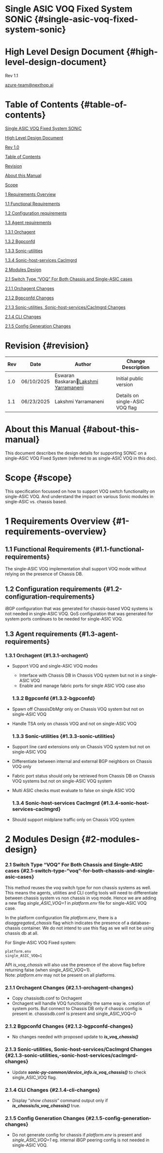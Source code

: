 # **Single ASIC VOQ Fixed System SONiC** {#single-asic-voq-fixed-system-sonic}

# **High Level Design Document** {#high-level-design-document}

Rev 1.1

azure-team@nexthop.ai

# **Table of Contents** {#table-of-contents}

[Single ASIC VOQ Fixed System SONiC](#single-asic-voq-fixed-system-sonic)

[High Level Design Document](#high-level-design-document)

[Rev 1.0](#heading=h.snl1xsdxyqtx)

[Table of Contents](#table-of-contents)

[Revision](#revision)

[About this Manual](#about-this-manual)

[Scope](#scope)

[1 Requirements Overview](#1-requirements-overview)

[1.1 Functional Requirements](#1.1-functional-requirements)

[1.2 Configuration requirements](#1.2-configuration-requirements)

[1.3 Agent requirements](#1.3-agent-requirements)

[1.3.1 Orchagent](#1.3.1-orchagent)

[1.3.2 Bgpconfd](#1.3.2-bgpconfd)

[1.3.3 Sonic-utilities](#1.3.3-sonic-utilities)

[1.3.4 Sonic-host-services Caclmgrd](#1.3.4-sonic-host-services-caclmgrd)

[2 Modules Design](#2-modules-design)

[2.1 Switch Type “VOQ” For Both Chassis and Single-ASIC cases](#2.1-switch-type-“voq”-for-both-chassis-and-single-asic-cases)

[2.1.1 Orchagent Changes](#2.1.1-orchagent-changes)

[2.1.2 Bgpconfd Changes](#2.1.2-bgpconfd-changes)

[2.1.3 Sonic-utilities, Sonic-host-services/Caclmgrd Changes](#2.1.3-sonic-utilities,-sonic-host-services/caclmgrd-changes)

[2.1.4 CLI Changes](#2.1.4-cli-changes)

[2.1.5 Config Generation Changes](#2.1.5-config-generation-changes)

# 

# **Revision** {#revision}

| Rev | Date | Author | Change Description |
| ----- | ----- | ----- | ----- |
| 1.0 | 06/10/2025 | Eswaran Baskaran[Lakshmi Yarramaneni](mailto:lakshmi@nexthop.ai) | Initial public version |
| 1.1 | 06/23/2025 | Lakshmi Yarramaneni | Details on single-ASIC VOQ flag |

# **About this Manual** {#about-this-manual}

This document describes the design details for supporting SONiC on a single-ASIC VOQ Fixed System (referred to as single-ASIC VOQ in this doc). 

# **Scope** {#scope}

This specification focussed on how to support VOQ switch functionality on single-ASIC VOQ. And understand the impact on various Sonic modules in single-ASIC vs. chassis based.

# **1 Requirements Overview** {#1-requirements-overview}

## **1.1 Functional Requirements** {#1.1-functional-requirements}

The single-ASIC VOQ implementation shall support VOQ mode without relying on the presence of Chassis DB.

## **1.2 Configuration requirements** {#1.2-configuration-requirements}

iBGP configuration that was generated for chassis-based VOQ systems is not needed in single-ASIC VOQ. QoS configuration that was generated for system ports continues to be needed for single-ASIC VOQ. 

## **1.3 Agent requirements** {#1.3-agent-requirements}

### **1.3.1 Orchagent** {#1.3.1-orchagent}

- Support VOQ and single-ASIC VOQ modes  
  - Interface with Chassis DB in Chassis VOQ system but not in a single-ASIC VOQ  
  - Enable and manage fabric ports for single ASIC VOQ case also

  ### **1.3.2 Bgpconfd** {#1.3.2-bgpconfd}

- Spawn off ChassisDbMgr only on Chassis VOQ system but not on single-ASIC VOQ  
- Handle TSA only on chassis VOQ and not on single-ASIC VOQ

  ### **1.3.3 Sonic-utilities** {#1.3.3-sonic-utilities}

- Support line card extensions only on Chassis VOQ system but not on single-ASIC VOQ  
- Differentiate between internal and external BGP neighbors on Chassis VOQ only  
- Fabric port status should only be retrieved from Chassis DB on Chassis VOQ systems but not on single-ASIC VOQ system  
- Multi ASIC checks must evaluate to false on single ASIC VOQ

  ### **1.3.4 Sonic-host-services Caclmgrd** {#1.3.4-sonic-host-services-caclmgrd}

- Should support midplane traffic only on Chassis VOQ system

# **2 Modules Design** {#2-modules-design}

### **2.1 Switch Type “VOQ” For Both Chassis and Single-ASIC cases** {#2.1-switch-type-“voq”-for-both-chassis-and-single-asic-cases}

This method reuses the *voq* switch type for non chassis systems as well. This means the agents, utilities and CLI config tools will need to differentiate between chassis system vs non chassis in voq mode. Hence we are adding a new flag *single\_ASIC\_VOQ=1* in *platform.env* file for single-ASIC VOQ case.

In the platform configuration file *platform.env*, there is a *disaggregated\_chassis* flag which indicates the presence of a database-chassis container. We do not intend to use this flag as we will not be using chassis db at all.

For Single-ASIC VOQ Fixed system:

```
platform.env
single_ASIC_VOQ=1
```

API *is\_voq\_chassis* will also use the presence of the above flag before returning false (when single\_ASIC\_VOQ=1).  
Note: *platform.env* may not be present on all platforms.

### **2.1.1 Orchagent Changes** {#2.1.1-orchagent-changes}

- Copy chassisdb.conf to Orchagent  
- Orchagent will handle VOQ functionality the same way ie. creation of system ports. But connect to Chassis DB only if chassis config is present ie. chassisdb.conf is present and  single\_ASIC\_VOQ=0

### **2.1.2 Bgpconfd Changes** {#2.1.2-bgpconfd-changes}

- No changes needed with proposed update to ***is\_voq\_chassis()***

### **2.1.3 Sonic-utilities, Sonic-host-services/Caclmgrd Changes** {#2.1.3-sonic-utilities,-sonic-host-services/caclmgrd-changes}

- Update ***sonic-py-common/device\_info.is\_voq\_chassis()*** to check single\_ASIC\_VOQ flag.

### **2.1.4 CLI Changes** {#2.1.4-cli-changes}

- Display “*show chassis*” command output only if ***is\_chassis/is\_voq\_chassis()*** true.

### **2.1.5 Config Generation Changes** {#2.1.5-config-generation-changes}

- Do not generate config for chassis if *platform.env* is present and *single\_ASIC\_VOQ=1* eg. internal iBGP peering config is not needed in single-ASIC VOQ.

